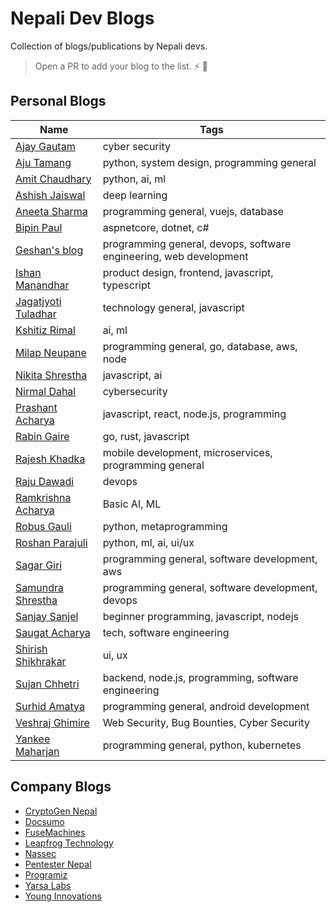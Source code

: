 # Nepali Dev Blogs

Collection of blogs/publications by Nepali devs.

> Open a PR to add your blog to the list. :zap: :rocket:

## Personal Blogs

Name | Tags
------------ | -------------
[Ajay Gautam](https://medium.com/@evilboyajay) | cyber security
[Aju Tamang](https://www.csaju.com) | python, system design, programming general
[Amit Chaudhary](https://amitness.com/) | python, ai, ml
[Ashish Jaiswal](https://jashish.com.np/blog/) | deep learning
[Aneeta Sharma](https://medium.com/@anaida07) | programming general, vuejs, database
[Bipin Paul](https://bipinpaul.com/) | aspnetcore, dotnet, c#
[Geshan's blog](https://geshan.com.np/posts/1/) | programming general, devops, software engineering, web development
[Ishan Manandhar](https://medium.com/@ishan02016) | product design, frontend, javascript, typescript
[Jagatjyoti Tuladhar](https://medium.com/@jagatjyoti.1si13cs040) | technology general, javascript
[Kshitiz Rimal](https://medium.com/@kshitizrimal) | ai, ml
[Milap Neupane](https://milapneupane.com.np/) | programming general, go, database, aws, node
[Nikita Shrestha](https://sthaniki.medium.com/) | javascript, ai
[Nirmal Dahal](https://nirmaldahal.com.np/#latestnews) | cybersecurity
[Prashant Acharya](https://medium.com/@prashaantacharya) | javascript, react, node.js, programming
[Rabin Gaire](https://medium.com/@rabin_gaire) | go, rust, javascript
[Rajesh Khadka](https://medium.com/@rajesh_khadka) | mobile development, microservices, programming general
[Raju Dawadi](https://medium.com/@dwdraju) | devops
[Ramkrishna Acharya](https://q-viper.github.io) | Basic AI, ML
[Robus Gauli](https://medium.com/@robusgauli) | python, metaprogramming
[Roshan Parajuli](https://blogs.roshanparajuli.com.np/) | python, ml, ai, ui/ux
[Sagar Giri](https://girisagar46.github.io/) | programming general, software development, aws
[Samundra Shrestha](https://www.samundra.com.np/) | programming general, software development, devops
[Sanjay Sanjel](https://dev.to/nepalilab) | beginner programming, javascript, nodejs
[Saugat Acharya](https://theboring.dev) | tech, software engineering
[Shirish Shikhrakar](https://ux360.design/) | ui, ux
[Sujan Chhetri](https://sujanchhetri.dev/blog) | backend, node.js, programming, software engineering
[Surhid Amatya](https://medium.com/@surhid.amatya) | programming general, android development
[Veshraj Ghimire](https://veshraj77.medium.com/) | Web Security, Bug Bounties, Cyber Security
[Yankee Maharjan](https://yankee.dev/) | programming general, python, kubernetes

## Company Blogs

- [CryptoGen Nepal](https://medium.com/cryptogennepal)
- [Docsumo](https://www.docsumo.com/blog)
- [FuseMachines](https://insights.fusemachines.com/category/blog/)
- [Leapfrog Technology](https://lftechnology.com/blog)
- [Nassec](https://medium.com/nassec-cybersecurity-writeups)
- [Pentester Nepal](https://medium.com/pentesternepal/)
- [Programiz](https://www.programiz.com/blog/)
- [Yarsa Labs](https://blog.yarsalabs.com/)
- [Young Innovations](https://blog.yipl.com.np/)


